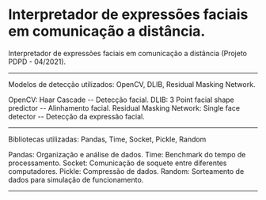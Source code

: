 # Interpretador de expressões faciais em comunicação a distância.
Interpretador de expressões faciais em comunicação a distância (Projeto PDPD - 04/2021).

--------------------------------------------------------------------------

Modelos de detecção utilizados: OpenCV, DLIB, Residual Masking Network.

OpenCV: Haar Cascade -- Detecção facial.
DLIB: 3 Point facial shape predictor -- Alinhamento facial.
Residual Masking Network: Single face detector -- Detecção da expressão facial.

--------------------------------------------------------------------------

Bibliotecas utilizadas: Pandas, Time, Socket, Pickle, Random

Pandas: Organização e análise de dados.
Time: Benchmark do tempo de processamento.
Socket: Comunicação de soquete entre diferentes computadores.
Pickle: Compressão de dados.
Random: Sorteamento de dados para simulação de funcionamento.

--------------------------------------------------------------------------

